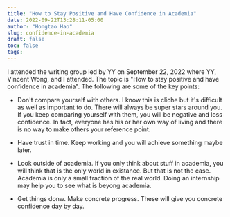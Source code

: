 ```yaml
---
title: "How to Stay Positive and Have Confidence in Academia"
date: 2022-09-22T13:28:11-05:00
author: "Hongtao Hao"
slug: confidence-in-academia
draft: false
toc: false
tags: 
---
```

I attended the writing group led by YY on September 22, 2022 where YY, Vincent Wong, and I attended. The topic is "How to stay positive and have confidence in academia". The following are some of the key points:

- Don't compare yourself with others. I know this is cliche but it's difficult as well as important to do. There will always be super stars around you. If you keep comparing yourself with them, you will be negative and loss confidence. In fact, everyone has his or her own way of living and there is no way to make others your reference point. 

- Have trust in time. Keep working and you will achieve something maybe later. 

- Look outside of academia. If you only think about stuff in academia, you will think that is the only world in existance. But that is not the case. Academia is only a small fraction of the real world. Doing an internship may help you to see what is beyong academia. 

- Get things donw. Make concrete progress. These will give you concrete confidence day by day. 